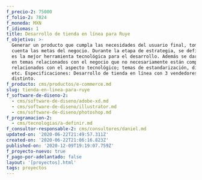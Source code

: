 ```yaml
---
f_precio-2: 75000
f_folio-2: 7824
f_moneda: MXN
f_idiomas: 1
title: Desarrollo de tienda en línea para Ruye
f_objetivo: >-
  Generar un producto que cumpla las necesidades del usuario final, tomando en
  cuenta las metas del negocio. Durante la etapa de estrategia, se definirá cuál
  es la mejor herramienta tecnológica para el desarrollo. Además se dará insight
  en temas relacionados con el negocio que no necesariamente están completamente
  relacionados con el aspecto tecnológico; temas de estandarización, diseño,
  etc. Especificaciones: Desarrollo de tienda en línea con 3 vendedores
  distinto.
f_producto: cms/productos/e-commerce.md
slug: tienda-en-linea-para-ruye
f_software-de-diseno-2:
  - cms/software-de-diseno/adobe-xd.md
  - cms/software-de-diseno/illustrator.md
  - cms/software-de-diseno/photoshop.md
f_programacion-2:
  - cms/tecnologias/a-definir.md
f_consultor-responsable-2: cms/consultores/daniel.md
updated-on: '2020-06-22T21:49:57.311Z'
created-on: '2020-06-22T21:06:16.823Z'
published-on: '2020-12-09T19:19:07.759Z'
f_proyecto-nuevo: true
f_pago-por-adelantado: false
layout: '[proyectos].html'
tags: proyectos
---
```



